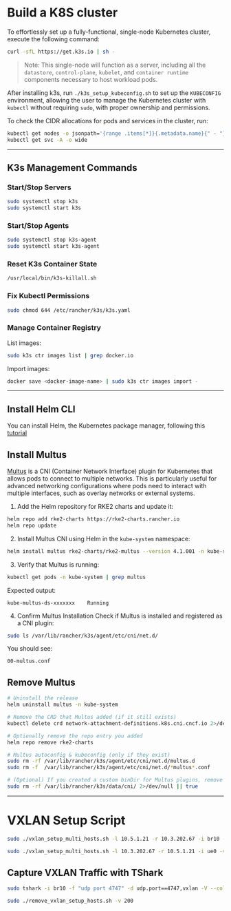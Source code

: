 # Build a K8S cluster

To effortlessly set up a fully-functional, single-node Kubernetes cluster, execute the following command:
```bash
curl -sfL https://get.k3s.io | sh -
```
> Note: This single-node will function as a server, including all the `datastore`, `control-plane`, `kubelet`, and `container runtime` components necessary to host workload pods. 

After installing k3s, run `./k3s_setup_kubeconfig.sh` to set up the `KUBECONFIG` environment, allowing the user to manage the Kubernetes cluster with `kubectl` without requiring `sudo`, with proper ownership and permissions.

To check the CIDR allocations for pods and services in the cluster, run:
```bash
kubectl get nodes -o jsonpath='{range .items[*]}{.metadata.name}{" - "}{.spec.podCIDR}{"\n"}{end}'
kubectl get svc -A -o wide
```

---

## K3s Management Commands

### Start/Stop Servers
```bash
sudo systemctl stop k3s     
sudo systemctl start k3s     
```

### Start/Stop Agents
```bash
sudo systemctl stop k3s-agent     
sudo systemctl start k3s-agent   
```

### Reset K3s Container State
```bash
/usr/local/bin/k3s-killall.sh
```

### Fix Kubectl Permissions
```bash
sudo chmod 644 /etc/rancher/k3s/k3s.yaml
```

### Manage Container Registry

List images:
```bash
sudo k3s ctr images list | grep docker.io   
```

Import images:
```bash
docker save <docker-image-name> | sudo k3s ctr images import - 
```

---

## Install Helm CLI

You can install Helm, the Kubernetes package manager, following this [tutorial](https://helm.sh/docs/intro/install/)

## Install Multus

[Multus](https://github.com/k8snetworkplumbingwg/multus-cni) is a CNI (Container Network Interface) plugin for Kubernetes that allows pods to connect to multiple networks. This is particularly useful for advanced networking configurations where pods need to interact with multiple interfaces, such as overlay networks or external systems.

1. Add the Helm repository for RKE2 charts and update it:
```bash
helm repo add rke2-charts https://rke2-charts.rancher.io
helm repo update
```

2. Install Multus CNI using Helm in the `kube-system` namespace:
```bash
helm install multus rke2-charts/rke2-multus --version 4.1.001 -n kube-system --kubeconfig ~/.kube/config --values multus-values.yaml
```

3. Verify that Multus is running:
```sh
kubectl get pods -n kube-system | grep multus
```

Expected output:
```
kube-multus-ds-xxxxxxx    Running
```

4. Confirm Multus Installation
Check if Multus is installed and registered as a CNI plugin:

```sh
sudo ls /var/lib/rancher/k3s/agent/etc/cni/net.d/
```

You should see:
```
00-multus.conf
```

## Remove Multus

```bash
# Uninstall the release
helm uninstall multus -n kube-system

# Remove the CRD that Multus added (if it still exists)
kubectl delete crd network-attachment-definitions.k8s.cni.cncf.io 2>/dev/null || true

# Optionally remove the repo entry you added
helm repo remove rke2-charts

# Multus autoconfig & kubeconfig (only if they exist)
sudo rm -rf /var/lib/rancher/k3s/agent/etc/cni/net.d/multus.d
sudo rm -f  /var/lib/rancher/k3s/agent/etc/cni/net.d/*multus*.conf

# (Optional) If you created a custom binDir for Multus plugins, remove it
sudo rm -rf /var/lib/rancher/k3s/data/cni/ 2>/dev/null || true
```

---

# VXLAN Setup Script

```sh
sudo ./vxlan_setup_multi_hosts.sh -l 10.5.1.21 -r 10.3.202.67 -i br10 -v 200 -p 4747 -a 172.20.50.1/24

sudo ./vxlan_setup_multi_hosts.sh -l 10.3.202.67 -r 10.5.1.21 -i ue0 -v 200 -p 4747 -a 172.20.50.2/24
```

## Capture VXLAN Traffic with TShark
```bash
sudo tshark -i br10 -f "udp port 4747" -d udp.port==4747,vxlan -V --color
```

```sh
sudo ./remove_vxlan_setup_hosts.sh -v 200
```

